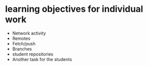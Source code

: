 # learning objectives for individual work

* Network activity
* Remotes
* Fetch/push
* Branches
* student repositories
* Another task for the students

